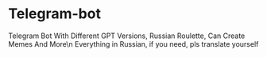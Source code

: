 # Telegram-bot
Telegram Bot With Different GPT Versions, Russian Roulette, Can Create Memes And More\n
Everything in Russian, if you need, pls translate yourself
